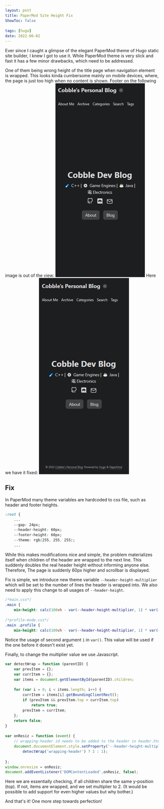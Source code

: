 ```yaml
---
layout: post
title: PaperMod Site Height Fix
ShowToc: false

tags: [hugo]
date: 2022-06-02
---
```


Ever since I caught a glimpse of the elegant PaperMod theme of Hugo static site builder, I knew I got to use it. While PaperMod theme is very slick and fast it has a few minor drawbacks, which need to be addressed. 

One of them being wrong height of the title page when navigation element is wrapped. This looks kinda cumbersome mainly on mobile devices, where, the page is just too high when no content is shown. Footer on the following image is out of the view:
![Wrong Page Height On Mobile Devices](/wrong_height.png#center)
Here we have it fixed:
![Fixed Page Height On Mobile Devices](/right_height.png#center)

## Fix
In PaperMod many theme variables are hardcoded to css file, such as header and footer heights. 
```css
:root {
    ...
    --gap: 24px;
    --header-height: 60px;
    --footer-height: 60px;
    --theme: rgb(255, 255, 255);
    ...
```

While this makes modifications nice and simple, the problem materializes itself when children of the header are wrapped to the next line. This suddenly doubles the real header height without informing anyone else. Therefore, The page is suddenly 60px higher and scrollbar is displayed. 

Fix is simple, we introduce new theme variable `--header-height-multiplier` which will be set to the number of lines the header is wrapped into. We also need to apply this change to all usages of `--header-height`.
```css
/*main.css*/
.main {
    min-height: calc(100vh - var(--header-height-multiplier, 1) * var(--header-height) - var(--footer-height));}

/*profile-mode.css*/
.main .profile {
    min-height: calc(100vh - var(--header-height-multiplier, 1) * var(--header-height) - var(--footer-height) - (var(--gap) * 2));}
```

Notice the usage of second argument `1` in `var()`. This value will be used if the one before it doesn't exist yet.

Finally, to change the multiplier value we use Javascript.

```javascript
var detectWrap = function (parentID) {
    var prevItem = {};
    var currItem = {};
    var items = document.getElementById(parentID).children;

    for (var i = 0; i < items.length; i++) {
        currItem = items[i].getBoundingClientRect();
        if (prevItem && prevItem.top < currItem.top) 
            return true;
        prevItem = currItem;
    };
    return false;
}

var onResiz = function (event) {
    // wrapping-header id needs to be added to the header in header.html
    document.documentElement.style.setProperty('--header-height-multiplier', 
        detectWrap('wrapping-header') ? 2 : 1); 

};
window.onresize = onResiz;
document.addEventListener('DOMContentLoaded',onResiz, false);
```
Here we are essentially checking, if all children share the same y-position (top). If not, items are wrapped, and we set multiplier to 2. (It would be possible to add support for even higher values but why bother.)

And that's it! One more step towards perfection!
